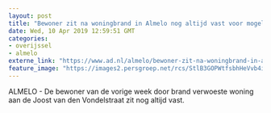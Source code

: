 ```yaml
---
layout: post
title: "Bewoner zit na woningbrand in Almelo nog altijd vast voor mogelijke brandstichting"
date: Wed, 10 Apr 2019 12:59:51 GMT
categories: 
- overijssel 
- almelo 
externe_link: "https://www.ad.nl/almelo/bewoner-zit-na-woningbrand-in-almelo-nog-altijd-vast-voor-mogelijke-brandstichting~a6dc4afc/"
feature_image: "https://images2.persgroep.net/rcs/StlB3GOPWtfsbhHeVvb4iMQoKJ8/diocontent/144902381/_fitwidth/400/?appId=21791a8992982cd8da851550a453bd7f&quality=0.7"
---
```


ALMELO - De bewoner van de vorige week door brand verwoeste woning aan de Joost van den Vondelstraat zit nog altijd vast.
